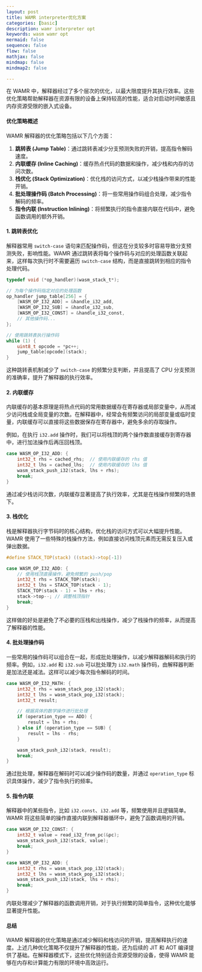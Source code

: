 ```yaml
---
layout: post
title: WAMR interpreter优化方案
categories: [basic]
description: wamr interpreter opt
keywords: wasm wamr opt
mermaid: false
sequence: false
flow: false
mathjax: false
mindmap: false
mindmap2: false

---
```


在 WAMR 中，解释器经过了多个层次的优化，以最大限度提升其执行效率。这些优化策略帮助解释器在资源有限的设备上保持较高的性能，适合对启动时间敏感且内存资源受限的嵌入式设备。

#### 优化策略概述
WAMR 解释器的优化策略包括以下几个方面：

1. **跳转表 (Jump Table)**：通过跳转表减少分支预测失败的开销，提高指令解码速度。
2. **内联缓存 (Inline Caching)**：缓存热点代码的数据和操作，减少栈和内存的访问次数。
3. **栈优化 (Stack Optimization)**：优化栈的访问方式，以减少栈操作带来的性能开销。
4. **批处理操作码 (Batch Processing)**：将一些常用操作码组合处理，减少指令解码的频率。
5. **指令内联 (Instruction Inlining)**：将频繁执行的指令直接内联在代码中，避免函数调用的额外开销。

#### 1. 跳转表优化
解释器常用 `switch-case` 语句来匹配操作码，但这在分支较多时容易导致分支预测失败，影响性能。WAMR 通过跳转表将每个操作码与对应的处理函数关联起来，这样每次执行时不需要遍历 `switch-case` 结构，而是直接跳转到相应的指令处理代码。

```c
typedef void (*op_handler)(wasm_stack_t*);

// 为每个操作码指定对应的处理函数
op_handler jump_table[256] = {
    [WASM_OP_I32_ADD] = &handle_i32_add,
    [WASM_OP_I32_SUB] = &handle_i32_sub,
    [WASM_OP_I32_CONST] = &handle_i32_const,
    // 其他操作码...
};

// 使用跳转表执行操作码
while (1) {
    uint8_t opcode = *pc++;
    jump_table[opcode](stack);
}
```

这种跳转表机制减少了 `switch-case` 的频繁分支判断，并且提高了 CPU 分支预测的准确率，提升了解释器的执行效率。

#### 2. 内联缓存
内联缓存的基本原理是将热点代码的常用数据缓存在寄存器或局部变量中，从而减少访问栈或全局变量的次数。在解释器中，经常会有频繁访问的局部变量或临时变量，内联缓存可以直接将这些数据保存在寄存器中，避免多余的存取操作。

例如，在执行 `i32.add` 操作时，我们可以将栈顶的两个操作数直接缓存到寄存器中，进行加法操作后再压回栈顶。

```c
case WASM_OP_I32_ADD: {
    int32_t rhs = cached_rhs;  // 使用内联缓存的 rhs 值
    int32_t lhs = cached_lhs;  // 使用内联缓存的 lhs 值
    wasm_stack_push_i32(stack, lhs + rhs);
    break;
}
```

通过减少栈访问次数，内联缓存显著提高了执行效率，尤其是在栈操作频繁的场景下。

#### 3. 栈优化
栈是解释器执行字节码时的核心结构，优化栈的访问方式可以大幅提升性能。WAMR 使用了一些特殊的栈操作方法，例如直接访问栈顶元素而无需反复压入或弹出数据。

```c
#define STACK_TOP(stack) ((stack)->top[-1])

case WASM_OP_I32_ADD: {
    // 使用栈顶直接操作，避免频繁的 push/pop
    int32_t rhs = STACK_TOP(stack);
    int32_t lhs = STACK_TOP(stack - 1);
    STACK_TOP(stack - 1) = lhs + rhs;
    stack->top--; // 调整栈顶指针
    break;
}
```

这样做的好处是避免了不必要的压栈和出栈操作，减少了栈操作的频率，从而提高了解释器的性能。

#### 4. 批处理操作码
一些常用的操作码可以组合在一起，形成批处理操作，以减少解释器解码和执行的频率。例如，`i32.add` 和 `i32.sub` 可以批处理为 `i32.math` 操作码，由解释器判断是加法还是减法。这样可以减少每次指令解码的时间。

```c
case WASM_OP_I32_MATH: {
    int32_t rhs = wasm_stack_pop_i32(stack);
    int32_t lhs = wasm_stack_pop_i32(stack);
    int32_t result;

    // 根据具体的数学操作进行批处理
    if (operation_type == ADD) {
        result = lhs + rhs;
    } else if (operation_type == SUB) {
        result = lhs - rhs;
    }

    wasm_stack_push_i32(stack, result);
    break;
}
```

通过批处理，解释器在解码时可以减少操作码的数量，并通过 `operation_type` 标识具体操作，减少了指令执行的频率。

#### 5. 指令内联
解释器中的某些指令，比如 `i32.const`、`i32.add` 等，频繁使用并且逻辑简单。WAMR 将这些简单的操作直接内联到解释器循环中，避免了函数调用的开销。

```c
case WASM_OP_I32_CONST: {
    int32_t value = read_i32_from_pc(&pc);
    wasm_stack_push_i32(stack, value);
    break;
}

case WASM_OP_I32_ADD: {
    int32_t rhs = wasm_stack_pop_i32(stack);
    int32_t lhs = wasm_stack_pop_i32(stack);
    wasm_stack_push_i32(stack, lhs + rhs);
    break;
}
```

内联处理减少了解释器的函数调用开销，对于执行频繁的简单指令，这种优化能够显著提升性能。

#### 总结

WAMR 解释器的优化策略是通过减少解码和栈访问的开销，提高解释执行的速度。上述几种优化策略不仅提升了解释器的性能，还为后续的 JIT 和 AOT 编译提供了基础。在解释器模式下，这些优化特别适合资源受限的设备，使得 WAMR 能够在内存和计算能力有限的环境中高效运行。
